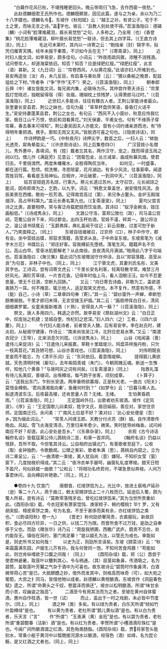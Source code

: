 <!-- { "loadSidebar": true } -->
　　“白藕作花风已秋，不堪残睡更回头。晚云带雨归飞急，去作西窗一夜愁。”
　　此赵德麟细君王氏所作也。德麟既鳏居，因见此篇，遂与之为亲，余以为乃二十八字媒也。德麟名令。东坡作《秋阳赋》云：“越王之孙，有贤公子。宅于不土之里，而咏无言之诗。”盖字也。坡云：“且教人别处使不得。”苕溪渔隐曰：德磷（麟）小词有“脸薄难藏泪，眉长易觉愁”之句，人多称之。乃全用（也）《香奁集》“桃花脸薄难藏泪，柳叶眉长易觉愁”一联诗，但去其上四字耳。〔《王直方诗活》，同上〕
　　毛达可未第时，其内以一诗寄之云：“剔烛亲〔封〕锦字书，拟凭归雁寄天隅。经年未报干秦策，不识如今舌在无？”〔《寄斋录》，同上〕
　　近时妇人能文词，如李易安，颇多佳句。小词云：“昨夜雨疏风骤。浓睡不消残酒。试问卷帘人，却道海棠依旧。知否？知否？应是绿肥红瘦。”“绿肥红瘦”，此言（语）甚新。又《九日词》云：“帘卷西风，人似黄花瘦。”此语亦妇人所难到也。易安再适张〔汝〕舟，未几反目，有启事与綦处厚〔云〕：“猥以桑榆之晚景，配兹驵侩之下材。”传者争（“争”字作“无不”）笑之。〔《苕溪渔隐》，同上〕
　　朝奉郎丘舜（中）诸女皆能文词，每兄弟内集，必联咏为乐。其仲尝作寄夫诗云：“帘里孤灯觉晓迟，独眠留得宿（得）妆眉。珊瑚枕上惊残梦，认得萧郎马过时。”〔《苕溪渔隐》，同上〕
　　近世妇人多能诗，往往有臻古人者。王荆公家能诗者最众。张奎妻长安县君，荆公之妹也，佳句为最：“草草杯盘供笑语，昏昏灯火话平生。”吴安持妻蓬莱县君，荆公之女也，有句云：“西风不入小窗纱，秋意应怜我忆家。极目江山千万恨，依前和泪看黄花。”刘天保妻，平甫女也。句有“不缘燕子穿帘幕，春去春来可得知”。荆公妻吴因夫人亦能文，尝有小词约诸亲游西池，有“待得明年重把酒。携手。那知无雨又无风。”皆脱洒可喜之句也。〔《隐居诗话》，同上〕
　　作诗押韵是一巧。《中秋夜月》诗押尖字，数首之后，一妇人云：“蚌胎光透壳，犀角晕盈尖。”〔《许彦周诗话》，同上后集卷四○〕
　　广汉营妓小名僧儿，秀外惠中，善填词。有〔姓〕戴者忘其名，两作汉守，宠之，既而得请玉局之祠以归。僧儿作《满庭芳》见意云：“团菊包金，丛兰减翠，画成秋幕风烟。使君归去，千里倍潸然。两度朱幡雁水，全胜得陶侃当年。
　　如何见，一时盛事，都在送行篇。愁烦。梳洗懒，寻思陪宴，花月湖边。有多少风流，往事萦牵。闻道霓旌羽驾，看看是玉局神仙。应相许，冲云破雾，一到洞中天。”〔《苕溪渔隐》，同上〕
　　姑苏官妓姓苏名琼，行第九。蔡元长道过苏州，太守召饮，元长闻琼之能词，因命即席为之，乞韵，以九字。词云：“韩愈文章盖世，谢安情性风流。良辰美景在西楼。敢劝一卮芳酒。记得南宫高过（第），弟兄争占鳌头。金炉玉殿瑞烟浮。高占甲科第九。”盖元长奏名第九也。〔《复斋漫录》，同上〕
　　夏均父尝言诗之比类，直要相停。常与客泛舟载肥妓而饮浊酒，其诗曰：“蚁浮金碗浊，妓压画船低。”〔《诗成隽永》，同上〕
　　文潞公守洛，富郑公致仕（政），司马温公宫祠，范蜀公自许下来，同过郡会。出四玉杯劝酒，官妓不谨，碎其一。潞公将治之，温公请书牍尾云：“玉爵弗挥，典礼虽闻于往记；彩云易散，过差可恕于新人。”乃笑面释之。〔同上〕
　　东坡自钱塘被召，过京师（口），林子中作守，郡有会。坐中营妓出牒，郑容求落籍，高莹求从良。子中命呈东坡。东坡索笔为《减字木兰花》书牒后云：“郑庄好客。容我樽前先堕帻。落笔生风。籍籍声名不负公。高山白早。莹骨冰肌那解老？从此南徐。良夜清风月满湖。”暗用此八字于句端也。苕溪渔隐曰：《聚兰集》载此词乃东坡赠润守许仲涂，且以“郑容落籍，高莹从良”为句首，非林子中也。〔同上，同上〕
　　江宁章文虎，其妻刘氏名彤，文美其字也。工诗词，尝有词寄文虎云：“千里长安名利客，轻离轻散寻常。难禁三月好风光。满阶芳草绿，一片杏花香。记得年时临上马，看人泪眼汪汪。如今不忍更思量。恨无千日酒，空断九回肠。”
　　又云：“向日寄去诗曲，非敢为工，盖欲道衷肠万一耳。何不掩恶，辄示他人，适足取笑文虎也。本不复作，然意有所感，不〔能〕自己，小诗（草）二章章四句奉〔寄〕。”其一云：“碧纱窗外一声蝉，牵断愁肠懒昼脱。千里才郎归末得，无言空拨玉炉烟。”其二云：“画扇停挥白日长，清风细细袭罗裳。女童来报新难酒（ド熟），安得良人共一觞？”〔《苕溪渔隐》，同上〕
　　祭文，唐人多用四六，韩退之亦然。故李易安《祭赵湖州文》云：“白日正中，叹庞翁之机捷；坚城自堕，怜杞妇之悲深。”妇人四六〔之〕工者。〔《四六谈麈》，同上〕
　　今代妇人能诗者，前者曾夫人魏，后有易安李。李在赵氏时，建炎初，从秘阁守建康，作诗云：“南来尚怯吴江冷，北狩应悲易水寒。”又云：“南渡衣冠少〔王导〕，北来消息欠刘琨。〔《诗说隽永》，同上〕
　　山谷《戏闻喜（善）遣侍儿来促诗》云：“日遣侍儿来报嘉，草鞋十里踏堤沙。鸠盘茶样施丹粉，只欠一枝莴苣花。”其丑陋可想，山谷亦善戏也。〔《苕溪渔隐》，同上〕
　　刘伟明既丧爱妾而不能忘，为《清平乐词》云：“东风依旧。着意隋堤柳。
　　搓得鹅儿黄欲就。天色清明时候（厮勾）。去年紫陌青城（朱门）。今朝雨魄云魂。断送一生憔悴，知他几个黄昏？”与唐阿灰之词有间矣。〔《复斋漫录》〔同上〕
　　陆敦礼藻有侍儿名美奴，善缀词，出侑樽俎，每丐韵于坐客，顷刻成章。
　　《卜算子》云：“送我出东门，乍别长安道。两岸垂杨锁暮烟，正是秋光老。一曲古《阳关》；莫惜金樽倒。‘君向潇湘我向秦’，鱼雁何时到？”《如梦令》云：“日暮马嘶人去。船逐清波东注。后夜最高楼，还肯思量人否？无绪。无绪。
　　生怕黄昏疏雨。”〔《苕溪渔隐》，同上〕
　　王定国岭外归，出歌者劝东坡酒。坡作《定风波》，《序》云：“王定国歌儿曰柔奴，姓宇文氏，眉目娟丽，善应对。家世住京师。定国南迁归，余问柔：‘广南风土应是不好？’柔对曰：‘此心安处便是〔吾〕乡。’因为缀此词云。”
　　“常羡人间琢玉郎。天教分付点苏（酥）娘。自作清歌传皓齿。风起。雪飞炎海变清凉。万里归来年愈少。微笑。笑时犹带岭梅香。试问岭南应不好？却道。此心安处是吾乡。”〔《东皋杂录》，同上〕
　　余观《古今诗话翰府名谈》皆载寇莱公侍儿茜桃诗二首，和章一首并同。
　　《翰府名谈》仍益以怪辞，吾所不取。今但笔其诗云。公自相府出镇北门，有善歌者至庭下，公收（取）金钟独酌，令歌数阕。公赠之束彩，歌者朱满〔思〕，茜桃自内窥之，立为诗二章呈公，云：“一曲清歌一束绫，美人犹自尚（意）嫌轻。不知织女莹（萤）窗下，几度抛梭织得成。”其二云：“夜冷衣单手屡呵，幽窗轧轧度寒梭。腊天日短不盈尺，何似妖姬一曲歌？”公和云：“将相功名终若何，不堪急景似奔梭。人间万事君休问，且向樽前听艳歌。”〔同上，同上〕

　　●卷四十九·饮食门
　　唐御食，红绫饼馅为上。光比中，放进土裴格卢延孙（逊）等二十八人，燕于曲江，敕太官赐饼馅止二十八枚而已。延逊后入蜀，颇为蜀人所易，尝有诗云：“莫欺零落残牙齿，曾吃红绫饼馅来。”其为当世所贵重如此。《酉阳杂俎》载，今衣冠家有萧家馄饨、庚家粽子、韩约樱桃饣毕饣罗，又有胡突脍、樟皮索饼之类，号为名食。不至于甚侈而美有余，亦红绫饼馅之类也。”〔《韵语阳秋》卷一九〕
　　《晋史》称何劭骄奢简贵，衣裘服玩，新故巨积，食必尽四方珍异，一日之供，以钱二万为限。而曾所食不过万钱，是劭之自奉侈于父也。而劭《赠张华》诗乃云：“周旋我陋圃，西瞻广武庐。既贵不忘俭，处约能存无。镇俗在简约，塞门焉足摹！”是以姬孔为法，以管氏为戒也。审能如是，则史所书又如何哉！
　　以史为正，则劭所言诬矣。东坡《撷菜诗》云：“秋来霜露满东园，卢服生儿芥有孙。我与何曾同一饱，不知何苦食鸡豚！”苟能如此，则岂肯纵嗜欲于口腹之间哉！〔同上〕
　　《酉阳杂俎》载，郑〔公〕悫尝于使君林避暑，取莲叶以簪刺其心，令与柄通，（其）屈茎如象鼻，传酒吸之，名为碧筒，盖取莲叶芳馨之气杂于酒中为可喜也。故东坡诗云“碧筒时作象鼻湾，白酒微带荷心苦”是已。大抵醪醴之妙，借外而发其中，则格高而味奇（可），如大宛之葡萄，大宫之扌同马，皆借他物以成者。赵德麟以黄柑酿酒，东坡尝作《洞庭春色赋》遗之，所谓“命黄头之千奴，卷震泽而俱还”。坡亦以松明酿酒，所谓“味甘余而小苦，叹幽姿之独高”。
　　二酒至今有用其法而为之者。至坡在黄州自体蜜酒，惠州自作桂酒，皆一世（试）
　　而止，盖出于一时之戏剧，未必皆中节度尔。〔同上，同上〕
　　酒之种〔类〕多矣。有以绿为贵者，白乐天所谓“倾如竹叶盈樽绿”是也。
　　有以黄为贵者，老杜所谓“鹅儿黄似酒”是也。有以白为贵者，乐天言（“言”
　　作“所谓”）“玉液满（黄）金卮”是也。有以碧为贵者，老杜所谓“重碧酣春（沽新）酒”是也。有以红为贵者，李贺所谓“小槽酒滴珍珠红”是也。今闽广间所酿酒谓之红酒，其色殆类肠脂。《酉阳杂俎》载，贾将家苍头能别水，常乘小艇于黄河中以瓠匏接河源水以酿酒，经宿色（酒）如绛，名为昆仑觞，是又红酒之尤者也。〔同上，同上〕
